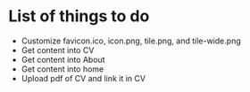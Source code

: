 # List of things to do
* Customize favicon.ico, icon.png, tile.png, and tile-wide.png
* Get content into CV
* Get content into About
* Get content into home
* Upload pdf of CV and link it in CV